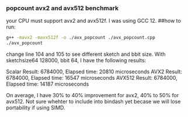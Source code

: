 ### popcount avx2 and avx512 benchmark
your CPU must support avx2 and avx512f. I was using GCC 12.
##how to run:
```bash
g++ -mavx2 -mavx512f -o ./avx_popcount ./avx_popcount.cpp
./avx_popcount
```
change line 104 and 105 to see different sketch and bbit size. With sketchsize64 128000, bbit 64, I have the following results:

Scalar Result: 6784000, Elapsed time: 20810 microseconds
AVX2 Result: 6784000, Elapsed time: 16547 microseconds
AVX512 Result: 6784000, Elapsed time: 14187 microseconds


On average, I have 30% to 40% improvement for avx2, 40% to 50% for avx512. Not sure whehter to include into bindash yet becase we will lose portability if using SIMD. 
